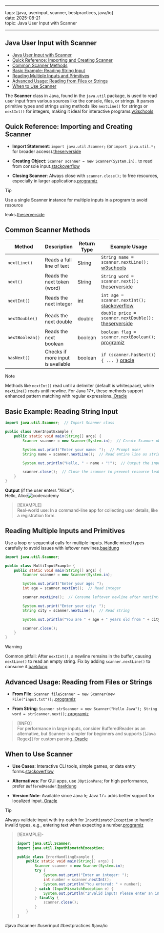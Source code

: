 ______________________________________________________________________

tags: [java, userinput, scanner, bestpractices, java/io]\
date: 2025-08-21\
topic: Java User Input with Scanner

______________________________________________________________________

## Java User Input with Scanner

<!-- TOC -->
  * [Java User Input with Scanner](#java-user-input-with-scanner)
  * [Quick Reference: Importing and Creating Scanner](#quick-reference-importing-and-creating-scanner)
  * [Common Scanner Methods](#common-scanner-methods)
  * [Basic Example: Reading String Input](#basic-example-reading-string-input)
  * [Reading Multiple Inputs and Primitives](#reading-multiple-inputs-and-primitives)
  * [Advanced Usage: Reading from Files or Strings](#advanced-usage-reading-from-files-or-strings)
  * [When to Use Scanner](#when-to-use-scanner)
<!-- TOC -->

The **Scanner** class in Java, found in the `java.util` package, is used to read user input from various sources like
the console, files, or strings. It parses primitive types and strings using methods like `nextLine()` for strings or
`nextInt()` for integers, making it ideal for interactive
programs.[w3schools](https://www.w3schools.com/java/java_user_input.asp)

## Quick Reference: Importing and Creating Scanner


- **Import Statement**: `import java.util.Scanner;` (or `import java.util.*;` for broader
  access).[theserverside](https://www.theserverside.com/blog/Coffee-Talk-Java-News-Stories-and-Opinions/Java-Scanner-User-Input-example-String-next-int-long-char)

- **Creating Object**: `Scanner scanner = new Scanner(System.in);` to read from console
  input.[stackoverflow](https://stackoverflow.com/questions/5287538/how-to-get-the-user-input-in-java)

- **Closing Scanner**: Always close with `scanner.close();` to free resources, especially in larger
  applications.[programiz](https://www.programiz.com/java-programming/scanner)


> [!TIP]  
> Use a single Scanner instance for multiple inputs in a program to avoid resource

leaks.[theserverside](https://www.theserverside.com/blog/Coffee-Talk-Java-News-Stories-and-Opinions/Java-Scanner-User-Input-example-String-next-int-long-char)

## Common Scanner Methods


| Method          | Description                       | Return Type | Example Usage                                                                                                                                                                                   |
|-----------------|-----------------------------------|-------------|-------------------------------------------------------------------------------------------------------------------------------------------------------------------------------------------------|
| `nextLine()`    | Reads a full line of text         | String      | `String name = scanner.nextLine();` [w3schools](https://www.w3schools.com/java/java_user_input.asp)                                                                                             |
| `next()`        | Reads the next token (word)       | String      | `String word = scanner.next();` [theserverside](https://www.theserverside.com/blog/Coffee-Talk-Java-News-Stories-and-Opinions/Java-Scanner-User-Input-example-String-next-int-long-char)        |
| `nextInt()`     | Reads the next integer            | int         | `int age = scanner.nextInt();` [stackoverflow](https://stackoverflow.com/questions/5287538/how-to-get-the-user-input-in-java)                                                                   |
| `nextDouble()`  | Reads the next double             | double      | `double price = scanner.nextDouble();` [theserverside](https://www.theserverside.com/blog/Coffee-Talk-Java-News-Stories-and-Opinions/Java-Scanner-User-Input-example-String-next-int-long-char) |
| `nextBoolean()` | Reads the next boolean            | boolean     | `boolean flag = scanner.nextBoolean();` [programiz](https://www.programiz.com/java-programming/scanner)                                                                                         |
| `hasNext()`     | Checks if more input is available | boolean     | `if (scanner.hasNext()) { ... }` [oracle](https://docs.oracle.com/javase/8/docs/api/java/util/Scanner.html)                                                                                     |


> [!NOTE]  
> Methods like `nextInt()` read until a delimiter (default is whitespace), while `nextLine()` reads until newline. For
> Java 17+, these methods support enhanced pattern matching with regular
> expressions.[ Oracle](https://docs.oracle.com/javase/8/docs/api/java/util/Scanner.html)

## Basic Example: Reading String Input


```java
import java.util.Scanner;  // Import Scanner class

public class UserInputExample {
    public static void main(String[] args) {
        Scanner scanner = new Scanner(System.in);  // Create Scanner object for console input

        System.out.print("Enter your name: ");  // Prompt user
        String name = scanner.nextLine();  // Read entire line as string

        System.out.println("Hello, " + name + "!");  // Output the input

        scanner.close();  // Close the scanner to prevent resource leaks
    }
}

```


**Output** (if the user enters "Alice"):\
Hello, Alice![codecademy](https://www.codecademy.com/resources/docs/java/user-input)

> [!EXAMPLE]  
> Real-world use: In a command-line app for collecting user details, like a registration form.

## Reading Multiple Inputs and Primitives

Use a loop or sequential calls for multiple inputs. Handle mixed types carefully to avoid issues with leftover
newlines.[baeldung](https://www.baeldung.com/java-scanner)


```java
import java.util.Scanner;

public class MultiInputExample {
    public static void main(String[] args) {
        Scanner scanner = new Scanner(System.in);

        System.out.print("Enter your age: ");
        int age = scanner.nextInt();  // Read integer

        scanner.nextLine();  // Consume leftover newline after nextInt()

        System.out.print("Enter your city: ");
        String city = scanner.nextLine();  // Read string

        System.out.println("You are " + age + " years old from " + city + ".");

        scanner.close();
    }
}

```


> [!WARNING]  
> Common pitfall: After `nextInt()`, a newline remains in the buffer, causing `nextLine()` to read an empty string. Fix
> by adding `scanner.nextLine()` to consume it.[baeldung](https://www.baeldung.com/java-scanner)

## Advanced Usage: Reading from Files or Strings


- **From File**:
  `Scanner fileScanner = new Scanner(new File("input.txt"));`.[programiz](https://www.programiz.com/java-programming/scanner)

- **From String**:
  `Scanner strScanner = new Scanner("Hello Java"); String word = strScanner.next();`.[programiz](https://www.programiz.com/java-programming/scanner)


> [!INFO]  
> For performance in large inputs, consider BufferedReader as an alternative, but Scanner is simpler for beginners and
> supports \[[Java Regex]\] for custom
parsing.[ Oracle](https://docs.oracle.com/javase/8/docs/api/java/util/Scanner.html)

## When to Use Scanner


- **Use Cases**: Interactive CLI tools, simple games, or data entry
  forms.[stackoverflow](https://stackoverflow.com/questions/5287538/how-to-get-the-user-input-in-java)

- **Alternatives**: For GUI apps, use `JOptionPane`; for high performance, prefer
  `BufferedReader`.[baeldung](https://www.baeldung.com/java-scanner)

- **Version Note**: Available since Java 5; Java 17+ adds better support for localized
  input.[ Oracle](https://docs.oracle.com/javase/8/docs/api/java/util/Scanner.html)


> [!TIP]  
> Always validate input with try-catch for `InputMismatchException` to handle invalid types, e.g., entering text when
> expecting a number.[programiz](https://www.programiz.com/java-programming/scanner)

> [!EXAMPLE]-
> ```java
> import java.util.Scanner;
> import java.util.InputMismatchException;
>
> public class ErrorHandlingExample {
>     public static void main(String[] args) {
>         Scanner scanner = new Scanner(System.in);
>         try {
>             System.out.print("Enter an integer: ");
>             int number = scanner.nextInt();
>             System.out.println("You entered: " + number);
>         } catch (InputMismatchException e) {
>             System.out.println("Invalid input! Please enter an integer.");
>         } finally {
>             scanner.close();
>         }
>     }
> }
> ```

#java #scanner #userinput #bestpractices #java/io
